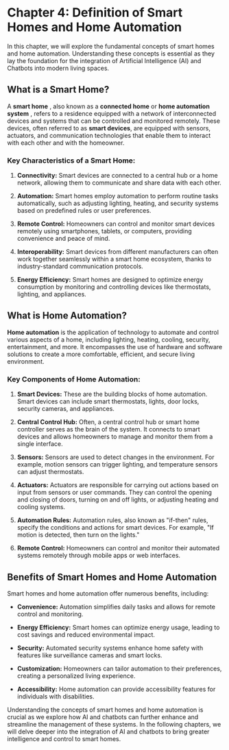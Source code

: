Chapter 4: Definition of Smart Homes and Home Automation
========================================================

In this chapter, we will explore the fundamental concepts of smart homes and home automation. Understanding these concepts is essential as they lay the foundation for the integration of Artificial Intelligence (AI) and Chatbots into modern living spaces.

What is a Smart Home?
---------------------

A **smart home** , also known as a **connected home** or **home automation system** , refers to a residence equipped with a network of interconnected devices and systems that can be controlled and monitored remotely. These devices, often referred to as **smart devices**, are equipped with sensors, actuators, and communication technologies that enable them to interact with each other and with the homeowner.

### Key Characteristics of a Smart Home:

1. **Connectivity:** Smart devices are connected to a central hub or a home network, allowing them to communicate and share data with each other.

2. **Automation:** Smart homes employ automation to perform routine tasks automatically, such as adjusting lighting, heating, and security systems based on predefined rules or user preferences.

3. **Remote Control:** Homeowners can control and monitor smart devices remotely using smartphones, tablets, or computers, providing convenience and peace of mind.

4. **Interoperability:** Smart devices from different manufacturers can often work together seamlessly within a smart home ecosystem, thanks to industry-standard communication protocols.

5. **Energy Efficiency:** Smart homes are designed to optimize energy consumption by monitoring and controlling devices like thermostats, lighting, and appliances.

What is Home Automation?
------------------------

**Home automation** is the application of technology to automate and control various aspects of a home, including lighting, heating, cooling, security, entertainment, and more. It encompasses the use of hardware and software solutions to create a more comfortable, efficient, and secure living environment.

### Key Components of Home Automation:

1. **Smart Devices:** These are the building blocks of home automation. Smart devices can include smart thermostats, lights, door locks, security cameras, and appliances.

2. **Central Control Hub:** Often, a central control hub or smart home controller serves as the brain of the system. It connects to smart devices and allows homeowners to manage and monitor them from a single interface.

3. **Sensors:** Sensors are used to detect changes in the environment. For example, motion sensors can trigger lighting, and temperature sensors can adjust thermostats.

4. **Actuators:** Actuators are responsible for carrying out actions based on input from sensors or user commands. They can control the opening and closing of doors, turning on and off lights, or adjusting heating and cooling systems.

5. **Automation Rules:** Automation rules, also known as "if-then" rules, specify the conditions and actions for smart devices. For example, "If motion is detected, then turn on the lights."

6. **Remote Control:** Homeowners can control and monitor their automated systems remotely through mobile apps or web interfaces.

Benefits of Smart Homes and Home Automation
-------------------------------------------

Smart homes and home automation offer numerous benefits, including:

* **Convenience:** Automation simplifies daily tasks and allows for remote control and monitoring.

* **Energy Efficiency:** Smart homes can optimize energy usage, leading to cost savings and reduced environmental impact.

* **Security:** Automated security systems enhance home safety with features like surveillance cameras and smart locks.

* **Customization:** Homeowners can tailor automation to their preferences, creating a personalized living experience.

* **Accessibility:** Home automation can provide accessibility features for individuals with disabilities.

Understanding the concepts of smart homes and home automation is crucial as we explore how AI and chatbots can further enhance and streamline the management of these systems. In the following chapters, we will delve deeper into the integration of AI and chatbots to bring greater intelligence and control to smart homes.

